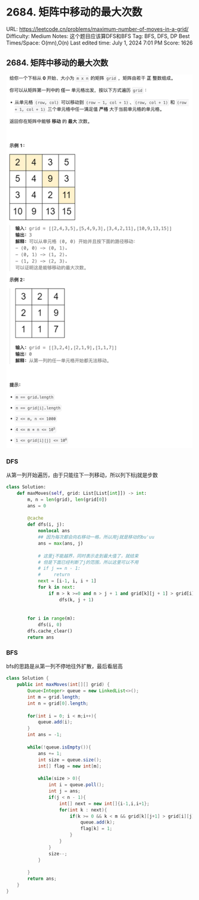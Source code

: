 # 2684. 矩阵中移动的最大次数

URL: https://leetcode.cn/problems/maximum-number-of-moves-in-a-grid/
Difficulty: Medium
Notes: 这个题目应该算DFS和BFS
Tag: BFS, DFS, DP
Best Times/Space: O(mn),O(n)
Last edited time: July 1, 2024 7:01 PM
Score: 1626

## 2684. 矩阵中移动的最大次数

![Untitled](image/2684%20%E7%9F%A9%E9%98%B5%E4%B8%AD%E7%A7%BB%E5%8A%A8%E7%9A%84%E6%9C%80%E5%A4%A7%E6%AC%A1%E6%95%B0/Untitled.png)

### DFS

从第一列开始遍历，由于只能往下一列移动，所以列下标j就是步数

```python
class Solution:
    def maxMoves(self, grid: List[List[int]]) -> int:
        m, n = len(grid), len(grid[0])
        ans = 0
        
        @cache
        def dfs(i, j):
            nonlocal ans
            ## 因为每次都会向右移动一格，所以用j就是移动的bu'uu
            ans = max(ans, j)   
            
            # 这里j不能越界，同时表示走到最大值了，就结束
            # 但是下面已经判断了j的范围，所以这里可以不用  
            # if j == n - 1:
            #     return       
            next = [i-1, i, i + 1]
            for k in next:
                if m > k >=0 and n > j + 1 and grid[k][j + 1] > grid[i][j]:
                    dfs(k, j + 1) 

        
        for i in range(m):
            dfs(i, 0)
        dfs.cache_clear()
        return ans
```

### BFS

bfs的思路是从第一列不停地往外扩散，最后看层高

```java
class Solution {
    public int maxMoves(int[][] grid) {
        Queue<Integer> queue = new LinkedList<>();
        int m = grid.length;
        int n = grid[0].length;

        for(int i = 0; i < m;i++){
            queue.add(i);
        }
        int ans = -1;

        while(!queue.isEmpty()){
            ans += 1;
            int size = queue.size();
            int[] flag = new int[m];

            while(size > 0){
                int i = queue.poll();
                int j = ans;
                if(j < n - 1){
                    int[] next = new int[]{i-1,i,i+1};
                    for(int k : next){
                        if(k >= 0 && k < m && grid[k][j+1] > grid[i][j] && flag[k] == 0){
                            queue.add(k);
                            flag[k] = 1;
                        }
                    }
                }
                size--;
            }
                
        }
        return ans;
    }
}
```